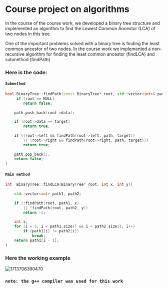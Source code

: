 # Course project on algorithms

In the course of the course work, we developed a binary tree structure and implemented an algorithm to find the Lowest Common Ancestor (LCA) of two nodes in this tree.

One of the important problems solved with a binary tree is finding the least common ancestor of two nodes. In the course work we implemented a non-recursive algorithm for finding the least common ancestor (findLCA) and submethod (findPath)

### Here is the code:

#### `Submethod`

```cpp
bool BinaryTree::findPath(const BinaryTree* root, std::vector<int>& path, int target){
     if (root == NULL) 
        return false;
 
    path.push_back(root->data);

    if (root->data == target)
        return true;
 
    if ((root->left && findPath(root->left, path, target))
        || (root->right && findPath(root->right, path, target)))
        return true;
 
    path.pop_back();
    return false;
}
```

#### `Main method`

```cpp
int  BinaryTree::findLCA(BinaryTree* root, int x, int y){
        
    std::vector<int> path1, path2;
 
    if (!findPath(root, path1, x)
        || !findPath(root, path2, y))
        return -1;
 
    int i;
    for (i = 0; i < path1.size() && i < path2.size(); i++)
        if (path1[i] != path2[i])
            break;
    return path1[i - 1]; 
}
```

### Here the working example

![1713706390470](image/readme/1713706390470.gif)

### `note: the g++ compiler was used for this work`

